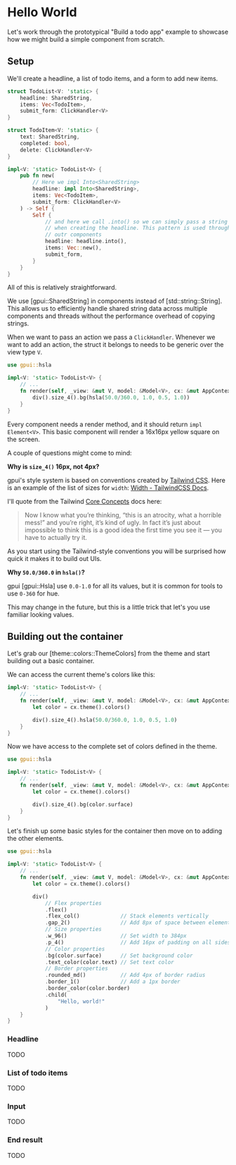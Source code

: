# Hello World

Let's work through the prototypical "Build a todo app" example to showcase how we might build a simple component from scratch.

## Setup

We'll create a headline, a list of todo items, and a form to add new items.

~~~rust
struct TodoList<V: 'static> {
    headline: SharedString,
    items: Vec<TodoItem>,
    submit_form: ClickHandler<V>
}

struct TodoItem<V: 'static> {
    text: SharedString,
    completed: bool,
    delete: ClickHandler<V>
}

impl<V: 'static> TodoList<V> {
    pub fn new(
        // Here we impl Into<SharedString>
        headline: impl Into<SharedString>,
        items: Vec<TodoItem>,
        submit_form: ClickHandler<V>
    ) -> Self {
        Self {
            // and here we call .into() so we can simply pass a string
            // when creating the headline. This pattern is used throughout
            // outr components
            headline: headline.into(),
            items: Vec::new(),
            submit_form,
        }
    }
}
~~~

All of this is relatively straightforward.

We use [gpui::SharedString] in components instead of [std::string::String]. This allows us to efficiently handle shared string data across multiple components and threads without the performance overhead of copying strings.

When we want to pass an action we pass a `ClickHandler`. Whenever we want to add an action, the struct it belongs to needs to be generic over the view type `V`.

~~~rust
use gpui::hsla

impl<V: 'static> TodoList<V> {
    // ...
    fn render(self, _view: &mut V, model: &Model<V>, cx: &mut AppContext) -> impl Element<V> {
        div().size_4().bg(hsla(50.0/360.0, 1.0, 0.5, 1.0))
    }
}
~~~

Every component needs a render method, and it should return `impl Element<V>`. This basic component will render a 16x16px yellow square on the screen.

A couple of questions might come to mind:

**Why is `size_4()` 16px, not 4px?**

gpui's style system is based on conventions created by [Tailwind CSS](https://tailwindcss.com/). Here is an example of the list of sizes for `width`: [Width - TailwindCSS Docs](https://tailwindcss.com/docs/width).

I'll quote from the Tailwind [Core Concepts](https://tailwindcss.com/docs/utility-first) docs here:

> Now I know what you’re thinking, “this is an atrocity, what a horrible mess!”
> and you’re right, it’s kind of ugly. In fact it’s just about impossible to
> think this is a good idea the first time you see it —
> you have to actually try it.

As you start using the Tailwind-style conventions you will be surprised how quick it makes it to build out UIs.

**Why `50.0/360.0` in `hsla()`?**

gpui [gpui::Hsla] use `0.0-1.0` for all its values, but it is common for tools to use `0-360` for hue.

This may change in the future, but this is a little trick that let's you use familiar looking values.

## Building out the container

Let's grab our [theme::colors::ThemeColors] from the theme and start building out a basic container.

We can access the current theme's colors like this:

~~~rust
impl<V: 'static> TodoList<V> {
    // ...
    fn render(self, _view: &mut V, model: &Model<V>, cx: &mut AppContext) -> impl Element<V> {
        let color = cx.theme().colors()

        div().size_4().hsla(50.0/360.0, 1.0, 0.5, 1.0)
    }
}
~~~

Now we have access to the complete set of colors defined in the theme.

~~~rust
use gpui::hsla

impl<V: 'static> TodoList<V> {
    // ...
    fn render(self, _view: &mut V, model: &Model<V>, cx: &mut AppContext) -> impl Element<V> {
        let color = cx.theme().colors()

        div().size_4().bg(color.surface)
    }
}
~~~

Let's finish up some basic styles for the container then move on to adding the other elements.

~~~rust
use gpui::hsla

impl<V: 'static> TodoList<V> {
    // ...
    fn render(self, _view: &mut V, model: &Model<V>, cx: &mut AppContext) -> impl Element<V> {
        let color = cx.theme().colors()

        div()
            // Flex properties
            .flex()
            .flex_col()             // Stack elements vertically
            .gap_2()                // Add 8px of space between elements
            // Size properties
            .w_96()                 // Set width to 384px
            .p_4()                  // Add 16px of padding on all sides
            // Color properties
            .bg(color.surface)      // Set background color
            .text_color(color.text) // Set text color
            // Border properties
            .rounded_md()           // Add 4px of border radius
            .border_1()             // Add a 1px border
            .border_color(color.border)
            .child(
                "Hello, world!"
            )
    }
}
~~~

### Headline

TODO

### List of todo items

TODO

### Input

TODO


### End result

TODO
